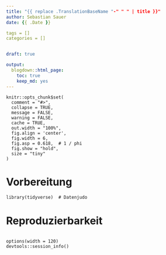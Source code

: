 ```yaml
---
title: "{{ replace .TranslationBaseName "-" " " | title }}"
author: Sebastian Sauer
date: {{ .Date }}

tags = []
categories = []


draft: true

output:
  blogdown::html_page:
    toc: true
    keep_md: yes
---
```





```{r knitr-setup, echo = FALSE}
knitr::opts_chunk$set(
  comment = "#>",
  collapse = TRUE,
  message = FALSE,
  warning = FALSE,
  cache = TRUE,
  out.width = "100%",
  fig.align = 'center',
  fig.width = 6,
  fig.asp = 0.618,  # 1 / phi
  fig.show = "hold",
  size = "tiny"
)
```



# Vorbereitung

```{r load-libs, message = FALSE, warning = FALSE}
library(tidyverse)  # Datenjudo
```






# Reproduzierbarkeit

```{r reproducibility, echo = FALSE}

options(width = 120)
devtools::session_info()


